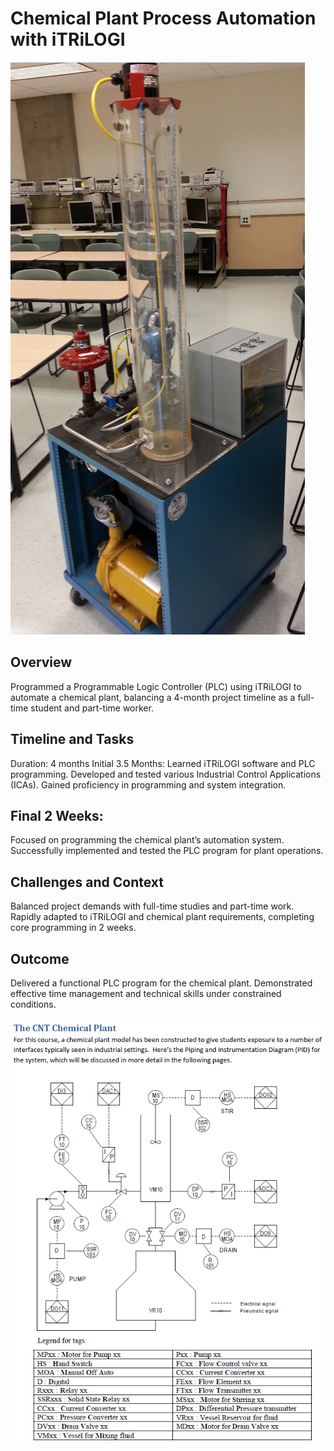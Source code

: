 # Chemical Plant Process Automation with iTRiLOGI

![Chem Plant](chemplant.jpg)

## Overview
Programmed a Programmable Logic Controller (PLC) using iTRiLOGI to automate a chemical plant, balancing a 4-month project timeline as a full-time student and part-time worker.
## Timeline and Tasks

Duration: 4 months
Initial 3.5 Months:
Learned iTRiLOGI software and PLC programming.
Developed and tested various Industrial Control Applications (ICAs).
Gained proficiency in programming and system integration.


## Final 2 Weeks:
Focused on programming the chemical plant’s automation system.
Successfully implemented and tested the PLC program for plant operations.



## Challenges and Context

Balanced project demands with full-time studies and part-time work.
Rapidly adapted to iTRiLOGI and chemical plant requirements, completing core programming in 2 weeks.

## Outcome

Delivered a functional PLC program for the chemical plant.
Demonstrated effective time management and technical skills under constrained conditions.


![Chem Plant](ChemPlant.png)
